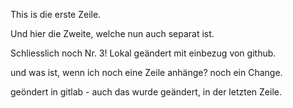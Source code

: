 This is die erste Zeile.

Und hier die Zweite, welche nun auch separat ist.

Schliesslich noch Nr. 3! Lokal geändert mit einbezug von github.

und was ist, wenn ich noch eine Zeile anhänge?
noch ein Change.

geöndert in gitlab - auch das wurde geändert, in der letzten Zeile.
